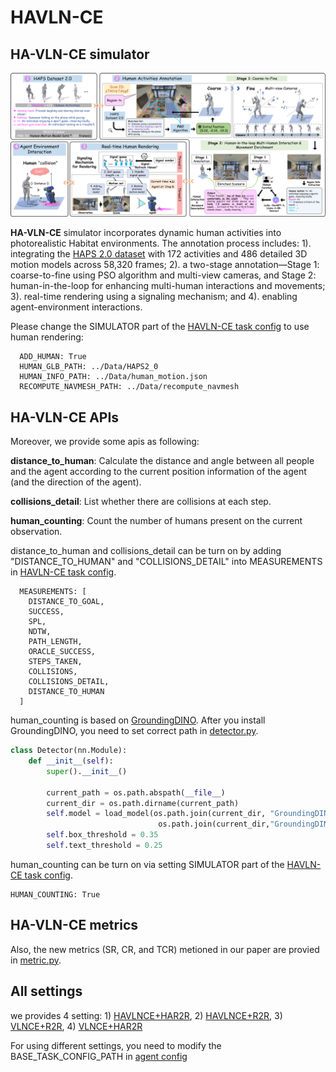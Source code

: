 # HAVLN-CE

## HA-VLN-CE simulator
<div align="center">
  <img src="../demo/figs/simulator_draft_v2-1.png" alt="image" width="700"/>
</div>

**HA-VLN-CE** simulator incorporates dynamic human activities into photorealistic Habitat environments. The annotation process includes: 1). integrating the [HAPS 2.0 dataset](https://www.dropbox.com/scl/fo/gzcypr68u881og71mvi1f/AKlI9hNHFWGVtgAIONKskgs?rlkey=489p8tcitj5bdlppooobwomik&st=dq99qosr&dl=0) with 172 activities and 486 detailed 3D motion models across 58,320 frames; 2). a two-stage annotation—Stage 1: coarse-to-fine using PSO algorithm and multi-view cameras, and Stage 2: human-in-the-loop for enhancing multi-human interactions and movements; 3). real-time rendering using a signaling mechanism; and 4). enabling agent-environment interactions.


Please change the SIMULATOR part of the [HAVLN-CE task config](config/HAVLNCE_task.yaml) to use human rendering:
```
  ADD_HUMAN: True
  HUMAN_GLB_PATH: ../Data/HAPS2_0
  HUMAN_INFO_PATH: ../Data/human_motion.json
  RECOMPUTE_NAVMESH_PATH: ../Data/recompute_navmesh
```

## HA-VLN-CE APIs
Moreover, we provide some apis as following:

**distance_to_human**: Calculate the distance and angle between all people and the agent according to the current position information of the agent (and the direction of the agent).

**collisions_detail**: List whether there are collisions at each step.

**human_counting**: Count the number of humans present on the current observation.

distance_to_human and collisions_detail can be turn on by adding "DISTANCE_TO_HUMAN" and "COLLISIONS_DETAIL" into MEASUREMENTS in [HAVLN-CE task config](config/HAVLNCE_task.yaml).

```
  MEASUREMENTS: [
    DISTANCE_TO_GOAL,
    SUCCESS,
    SPL,
    NDTW,
    PATH_LENGTH,
    ORACLE_SUCCESS,
    STEPS_TAKEN,
    COLLISIONS,
    COLLISIONS_DETAIL,
    DISTANCE_TO_HUMAN
  ]
```

human_counting is based on [GroundingDINO](https://github.com/IDEA-Research/GroundingDINO).
After you install GroundingDINO, you need to set correct path in [detector.py](detector.py).

```python
class Detector(nn.Module):
    def __init__(self):
        super().__init__()
        
        current_path = os.path.abspath(__file__)
        current_dir = os.path.dirname(current_path)
        self.model = load_model(os.path.join(current_dir, "GroundingDINO/groundingdino/config/GroundingDINO_SwinT_OGC.py"),
                                 os.path.join(current_dir,"GroundingDINO/weights/groundingdino_swint_ogc.pth"))
        self.box_threshold = 0.35
        self.text_threshold = 0.25
```
human_counting can be turn on via setting SIMULATOR part of the [HAVLN-CE task config](config/HAVLNCE_task.yaml).
```
HUMAN_COUNTING: True
```


## HA-VLN-CE metrics

Also, the new metrics (SR, CR, and TCR) metioned in our paper are provied in [metric.py](metric.py).


## All settings

we provides 4 setting: 1) [HAVLNCE+HAR2R](config/HAVLNCE_task.yaml), 2) [HAVLNCE+R2R](config/HAVLNCE_R2R_task.yaml), 3) [VLNCE+R2R](config/VLNCE_task.yaml), 4) [VLNCE+HAR2R](config/VLNCE_HAR2R_task.yaml)

For using different settings, you need to modify the BASE_TASK_CONFIG_PATH in [agent config](../agent/config/cma_pm_da_aug_tune.yaml)
